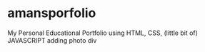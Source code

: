  # amansporfolio    
My Personal Educational Portfolio using HTML, CSS, (little bit of) JAVASCRIPT
adding photo div 
  
 
